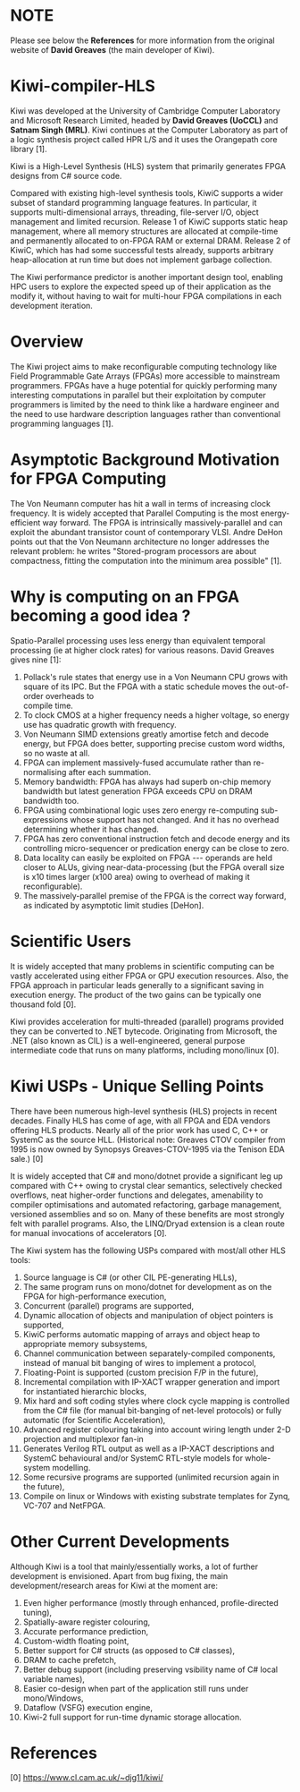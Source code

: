 # NOTE 
Please see below the **References** for more information from the original website of **David Greaves** (the main developer of Kiwi).

# Kiwi-compiler-HLS
Kiwi was developed at the University of Cambridge Computer Laboratory and Microsoft Research Limited, headed by **David Greaves (UoCCL)** and **Satnam Singh (MRL)**. Kiwi continues at the Computer Laboratory as part of a logic synthesis project called HPR L/S and it uses the Orangepath core library [1].

Kiwi is a High-Level Synthesis (HLS) system that primarily generates FPGA designs from C# source code.

Compared with existing high-level synthesis tools, KiwiC supports a wider subset of standard programming language features. In particular, it supports multi-dimensional arrays, threading, file-server I/O, object management and limited recursion. Release 1 of KiwiC supports static heap management, where all memory structures are allocated at compile-time and permanently allocated to on-FPGA RAM or external DRAM. Release 2 of KiwiC, which has had some successful tests already, supports arbitrary heap-allocation at run time but does not implement garbage collection.

The Kiwi performance predictor is another important design tool, enabling HPC users to explore the expected speed up of their application as the modify it, without having to wait for multi-hour FPGA compilations in each development iteration.


# Overview
The Kiwi project aims to make reconfigurable computing technology like Field Programmable Gate Arrays (FPGAs) more accessible to mainstream programmers. FPGAs have a huge potential for quickly performing many interesting computations in parallel but their exploitation by computer programmers is limited by the need to think like a hardware engineer and the need to use hardware description languages rather than conventional programming languages [1].

# Asymptotic Background Motivation for FPGA Computing
The Von Neumann computer has hit a wall in terms of increasing clock frequency. It is widely accepted that Parallel Computing is the most energy-efficient way forward. The FPGA is intrinsically massively-parallel and can exploit the abundant transistor count of contemporary VLSI. Andre DeHon points out that the Von Neumann architecture no longer addresses the relevant problem: he writes "Stored-program processors are about compactness, fitting the computation into the minimum area possible" [1].


# Why is computing on an FPGA becoming a good idea ?

Spatio-Parallel processing uses less energy than equivalent temporal processing (ie at higher clock rates) for various reasons. David Greaves gives nine [1]:

1. Pollack's rule states that energy use in a Von Neumann CPU grows with square of its IPC. But the FPGA with a static schedule moves the out-of-order overheads to  
   compile time.
1. To clock CMOS at a higher frequency needs a higher voltage, so energy use has quadratic growth with frequency.
1. Von Neumann SIMD extensions greatly amortise fetch and decode energy, but FPGA does better, supporting precise custom word widths, so no waste at all.
1. FPGA can implement massively-fused accumulate rather than re-normalising after each summation.
1. Memory bandwidth: FPGA has always had superb on-chip memory bandwidth but latest generation FPGA exceeds CPU on DRAM bandwidth too.
1. FPGA using combinational logic uses zero energy re-computing sub-expressions whose support has not changed. And it has no overhead determining whether it has changed.
1. FPGA has zero conventional instruction fetch and decode energy and its controlling micro-sequencer or predication energy can be close to zero.
1. Data locality can easily be exploited on FPGA --- operands are held closer to ALUs, giving near-data-processing (but the FPGA overall size is x10 times larger (x100 
   area) owing to overhead of making it reconfigurable).
1. The massively-parallel premise of the FPGA is the correct way forward, as indicated by asymptotic limit studies [DeHon].

# Scientific Users

 It is widely accepted that many problems in scientific computing can be vastly accelerated using either FPGA or GPU execution resources. Also, the FPGA approach in particular leads generally to a significant saving in execution energy. The product of the two gains can be typically one thousand fold [0].

Kiwi provides acceleration for multi-threaded (parallel) programs provided they can be converted to .NET bytecode. Originating from Microsoft, the .NET (also known as CIL) is a well-engineered, general purpose intermediate code that runs on many platforms, including mono/linux [0].

# Kiwi USPs - Unique Selling Points

There have been numerous high-level synthesis (HLS) projects in recent decades. Finally HLS has come of age, with all FPGA and EDA vendors offering HLS products. Nearly all of the prior work has used C, C++ or SystemC as the source HLL. (Historical note: Greaves CTOV compiler from 1995 is now owned by Synopsys Greaves-CTOV-1995 via the Tenison EDA sale.) [0]

It is widely accepted that C# and mono/dotnet provide a significant leg up compared with C++ owing to crystal clear semantics, selectively checked overflows, neat higher-order functions and delegates, amenability to compiler optimisations and automated refactoring, garbage management, versioned assemblies and so on. Many of these benefits are most strongly felt with parallel programs. Also, the LINQ/Dryad extension is a clean route for manual invocations of accelerators [0].

The Kiwi system has the following USPs compared with most/all other HLS tools:

1. Source language is C# (or other CIL PE-generating HLLs),
1. The same program runs on mono/dotnet for development as on the FPGA for high-performance execution,
1. Concurrent (parallel) programs are supported,
1. Dynamic allocation of objects and manipulation of object pointers is supported,
1. KiwiC performs automatic mapping of arrays and object heap to appropriate memory subsystems,
1. Channel communication between separately-compiled components, instead of manual bit banging of wires to implement a protocol,
1. Floating-Point is supported (custom precision F/P in the future),
1. Incremental compilation with IP-XACT wrapper generation and import for instantiated hierarchic blocks,
1. Mix hard and soft coding styles where clock cycle mapping is controlled from the C# file (for manual bit-banging of net-level protocols) or fully automatic (for 
   Scientific Acceleration),
1. Advanced register colouring taking into account wiring length under 2-D projection and multiplexor fan-in
1. Generates Verilog RTL output as well as a IP-XACT descriptions and SystemC behavioural and/or SystemC RTL-style models for whole-system modelling.
1. Some recursive programs are supported (unlimited recursion again in the future),
1. Compile on linux or Windows with existing substrate templates for Zynq, VC-707 and NetFPGA.

# Other Current Developments
Although Kiwi is a tool that mainly/essentially works, a lot of further development is envisioned. Apart from bug fixing, the main development/research areas for Kiwi at the moment are:

1. Even higher performance (mostly through enhanced, profile-directed tuning),
1. Spatially-aware register colouring,
1. Accurate performance prediction,
1. Custom-width floating point,
1. Better support for C# structs (as opposed to C# classes),
1. DRAM to cache prefetch,
1. Better debug support (including preserving vsibility name of C# local variable names),
1. Easier co-design when part of the application still runs under mono/Windows,
1. Dataflow (VSFG) execution engine,
1. Kiwi-2 full support for run-time dynamic storage allocation.

# References
[0] https://www.cl.cam.ac.uk/~djg11/kiwi/


